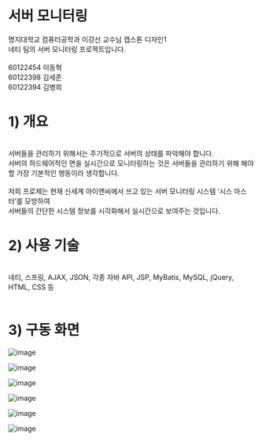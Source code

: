 # 서버 모니터링

명지대학교 컴퓨터공학과 이강선 교수님 캡스톤 디자인1
<br>
네티 팀의 서버 모니터링 프로젝트입니다.
<br>
<br>
60122454 이동혁
<br>
60122398 김세준
<br>
60122394 김병희
<br>

# 1) 개요
<br>
서버들을 관리하기 위해서는 주기적으로 서버의 상태를 파악해야 합니다.
<br>
서버의 하드웨어적인 면을 실시간으로 모니터링하는 것은 서버들을 관리하기 위해 해야할 가장 기본적인 행동이라 생각합니다.
<br>
<br>
저희 프로제는 현재 신세계 아이앤씨에서 쓰고 있는 서버 모니터링 시스템 ‘시스 마스터’를 모방하여
<br>
서버들의 간단한 시스템 정보를 시각화해서 실시간으로 보여주는 것입니다.

# 2) 사용 기술
<br>
네티, 스프링, AJAX, JSON, 각종 자바 API, JSP, MyBatis, MySQL, jQuery, HTML, CSS 등
<br>
<br>

# 3) 구동 화면
![image](https://cloud.githubusercontent.com/assets/15026049/26786685/5eacee0e-4a42-11e7-903d-ca44a2b83952.png)

![image](https://cloud.githubusercontent.com/assets/15026049/26786218/d17b01ca-4a40-11e7-9976-15b68b931e63.png)

![image](https://cloud.githubusercontent.com/assets/15026049/26786234/e372e1b8-4a40-11e7-9a11-8a3c9bb5ff6d.png)

![image](https://cloud.githubusercontent.com/assets/15026049/26786241/e6569c12-4a40-11e7-8f42-194bfae172e0.png)

![image](https://cloud.githubusercontent.com/assets/15026049/26786251/ec1ab08e-4a40-11e7-9700-c0d60bf7665b.png)

![image](https://cloud.githubusercontent.com/assets/15026049/26812132/de749e02-4ab0-11e7-8382-bfef58743540.png)
